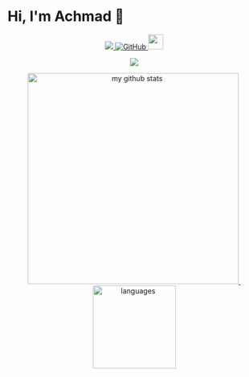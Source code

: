 # Hi, I'm Achmad 👋
<p align="center">
    <a href="https://arshiamidos.github.io">
        <img src="https://camo.githubusercontent.com/38bf262e2c177202fedef68851784c63dad5bb64/68747470733a2f2f6b6f6d617265762e636f6d2f67687076632f3f757365726e616d653d6172736869616d69646f73">
        <img alt="GitHub" src="https://img.shields.io/badge/dynamic/json?logo=github&label=GitHub+Followers&labelColor=282c34&color=181717&query=%24.data.totalSubs&url=https%3A%2F%2Fapi.spencerwoo.com%2Fsubstats%2F%3Fsource%3Dgithub%26queryKey%3Darshiamidos&longCache=true">
    </a>
    <img src="https://media.giphy.com/media/WUlplcMpOCEmTGBtBW/giphy.gif" width="30">
<p>
<a href="https://achmadqomarudin.github.io">
    <p align="center">
        <img src="https://github-profile-trophy.vercel.app/?username=achmadqomarudin&column=7&theme=onedark"/>
    </p>
</a>
<!-- My GitHub stats with buefy theme ❤️ -->
<a align="center" href="https://achmadqomarudin.github.io">
<p align="center">
<img src="https://github-readme-stats.vercel.app/api?username=achmadqomarudin&show_icons=true&theme=tokyonight" alt="my github stats" width="420"/>&nbsp;<img src="https://github-readme-stats.vercel.app/api/top-langs/?username=achmadqomarudin&layout=compact&theme=tokyonight" alt="languages" height="165">
</p>
</a>
